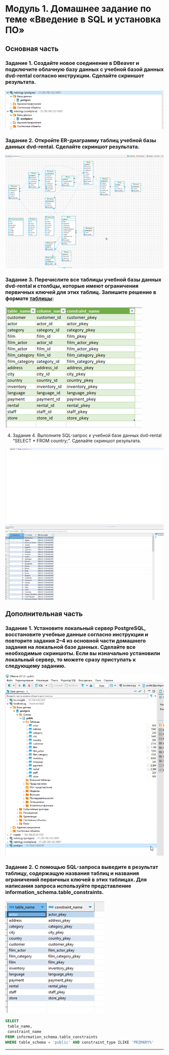 # Модуль 1. Домашнее задание по теме «Введение в SQL и установка ПО»

## Основная часть

### Задание 1. Создайте новое соединение в DBeaver и подключите облачную базу данных с учебной базой данных dvd-rental согласно инструкции. Сделайте скриншот результата.
   
![screen](tmp/cloud_db.png)

### Задание 2. Откройте ER-диаграмму таблиц учебной базы данных dvd-rental. Сделайте скриншот результата.

![screen](tmp/ERD.png)

### Задание 3. Перечислите все таблицы учебной базы данных dvd-rental и столбцы, которые имеют ограничения первичных ключей для этих таблиц. Запишите решение в формате [таблицы](https://letsdocode.ru/sql-main/1-3.png):

![screen](tmp/pk.png)

4. Задание 4. Выполните SQL-запрос к учебной базе данных dvd-rental “SELECT * FROM country;”. Сделайте скриншот результата.

![screen](tmp/sql.png)

## Дополнительная часть

### Задание 1. Установите локальный сервер PostgreSQL, восстановите учебные данные согласно инструкции и повторите задания 2–4 из основной части домашнего задания на локальной базе данных. Сделайте все необходимые скриншоты. Если вы изначально установили локальный сервер, то можете сразу приступать к следующему заданию.

![screen](tmp/connect.png)

### Задание 2. С помощью SQL-запроса выведите в результат таблицу, содержащую названия таблиц и названия ограничений первичных ключей в этих таблицах. Для написания запроса используйте представление information_schema.table_constraints.

![screen](tmp/pkeys_view.png)

```sql
SELECT
 table_name,
 constraint_name
FROM information_schema.table_constraints
WHERE table_schema = 'public' AND constraint_type ILIKE 'PRIMARY%'
```
---
